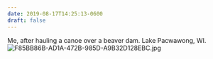 ```yaml
---
date: 2019-08-17T14:25:13-0600
draft: false
---
```


Me, after hauling a canoe over a beaver dam. Lake Pacwawong, WI. ![F85BB86B-AD1A-472B-985D-A9B32D128EBC.jpg](http://ianwhitney.micro.blog/uploads/2019/d8088a802b.jpg)

